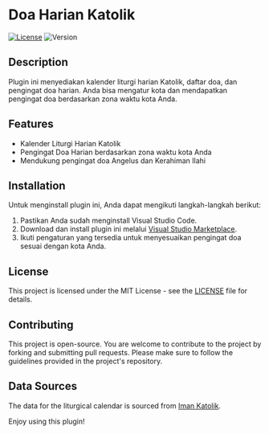 Doa Harian Katolik
==================

[![License](https://img.shields.io/badge/license-MIT-blue.svg)](LICENSE)
![Version](https://img.shields.io/badge/version-0.0.1-brightgreen.svg)

Description
-----------

Plugin ini menyediakan kalender liturgi harian Katolik, daftar doa, dan pengingat doa harian. Anda bisa mengatur kota dan mendapatkan pengingat doa berdasarkan zona waktu kota Anda.

Features
--------

*   Kalender Liturgi Harian Katolik
*   Pengingat Doa Harian berdasarkan zona waktu kota Anda
*   Mendukung pengingat doa Angelus dan Kerahiman Ilahi

Installation
------------

Untuk menginstall plugin ini, Anda dapat mengikuti langkah-langkah berikut:

1.  Pastikan Anda sudah menginstall Visual Studio Code.
2.  Download dan install plugin ini melalui [Visual Studio Marketplace](https://marketplace.visualstudio.com/items?itemName=IlhamriSKY.doa-harian-katolik).
3.  Ikuti pengaturan yang tersedia untuk menyesuaikan pengingat doa sesuai dengan kota Anda.

License
-------

This project is licensed under the MIT License - see the [LICENSE](LICENSE) file for details.

Contributing
------------

This project is open-source. You are welcome to contribute to the project by forking and submitting pull requests. Please make sure to follow the guidelines provided in the project's repository.

Data Sources
------------

The data for the liturgical calendar is sourced from [Iman Katolik](https://www.imankatolik.or.id/).

Enjoy using this plugin!